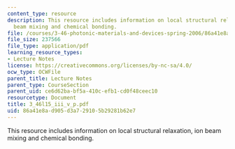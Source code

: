 ```yaml
---
content_type: resource
description: This resource includes information on local structural relaxation, ion
  beam mixing and chemical bonding.
file: /courses/3-46-photonic-materials-and-devices-spring-2006/86a41e8ad905d3a729105b29281b62e7_3_46l15_iii_v_p.pdf
file_size: 237566
file_type: application/pdf
learning_resource_types:
- Lecture Notes
license: https://creativecommons.org/licenses/by-nc-sa/4.0/
ocw_type: OCWFile
parent_title: Lecture Notes
parent_type: CourseSection
parent_uid: ce6d62ba-bf5a-410c-efb1-cd0f48ceec10
resourcetype: Document
title: 3_46l15_iii_v_p.pdf
uid: 86a41e8a-d905-d3a7-2910-5b29281b62e7
---
```

This resource includes information on local structural relaxation, ion beam mixing and chemical bonding.